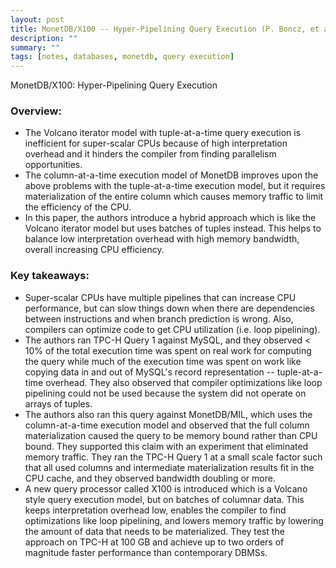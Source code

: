 ```yaml
---
layout: post
title: MonetDB/X100 -- Hyper-Pipelining Query Execution (P. Boncz, et al., CIDR 2005)
description: ""
summary: ""
tags: [notes, databases, monetdb, query execution]
---
```


MonetDB/X100: Hyper-Pipelining Query Execution

### Overview:

- The Volcano iterator model with tuple-at-a-time query execution is inefficient for
  super-scalar CPUs because of high interpretation overhead and it hinders the
  compiler from finding parallelism opportunities.
- The column-at-a-time execution model of MonetDB improves upon the above
  problems with the tuple-at-a-time execution model, but it requires materialization
  of the entire column which causes memory traffic to limit the efficiency of
  the CPU.
- In this paper, the authors introduce a hybrid approach which is like the Volcano
  iterator model but uses batches of tuples instead. This helps to balance low
  interpretation overhead with high memory bandwidth, overall increasing CPU
  efficiency.

### Key takeaways:

- Super-scalar CPUs have multiple pipelines that can increase CPU performance, but
  can slow things down when there are dependencies between instructions and when
  branch prediction is wrong. Also, compilers can optimize code to get CPU utilization
  (i.e. loop pipelining).
- The authors ran TPC-H Query 1 against MySQL, and they observed < 10% of the total execution time
  was spent on real work for computing the query while much of the execution time
  was spent on work like copying data in and out of MySQL's record representation --
  tuple-at-a-time overhead. They also observed that compiler optimizations
  like loop pipelining could not be used because the system did not operate on
  arrays of tuples.
- The authors also ran this query against MonetDB/MIL, which uses the column-at-a-time
  execution model and observed that the full column materialization caused the query
  to be memory bound rather than CPU bound. They supported this claim with an experiment
  that eliminated memory traffic. They ran the TPC-H Query 1 at a small scale
  factor such that all used columns and intermediate materialization results fit
  in the CPU cache, and they observed bandwidth doubling or more.
- A new query processor called X100 is introduced which is a Volcano style
  query execution model, but on batches of columnar data. This keeps interpretation
  overhead low, enables the compiler to find optimizations like loop pipelining,
  and lowers memory traffic by lowering the amount of data that needs to be
  materialized. They test the approach on TPC-H at 100 GB and achieve up to
  two orders of magnitude faster performance than contemporary DBMSs.
